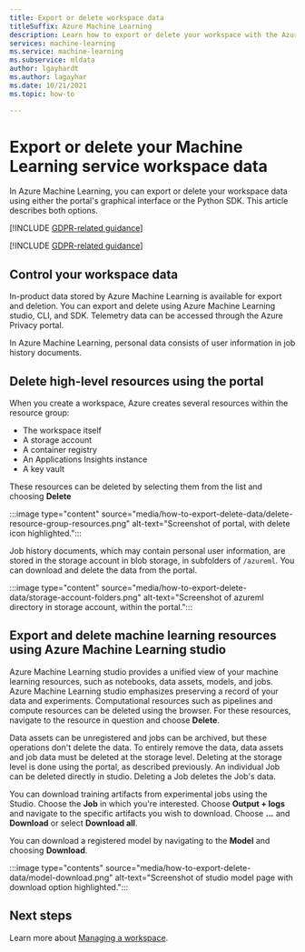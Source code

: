 ```yaml
---
title: Export or delete workspace data
titleSuffix: Azure Machine Learning
description: Learn how to export or delete your workspace with the Azure Machine Learning studio.
services: machine-learning
ms.service: machine-learning
ms.subservice: mldata
author: lgayhardt
ms.author: lagayhar
ms.date: 10/21/2021
ms.topic: how-to

---
```



# Export or delete your Machine Learning service workspace data

In Azure Machine Learning, you can export or delete your workspace data using either the portal's graphical interface or the Python SDK. This article describes both options.

[!INCLUDE [GDPR-related guidance](../../includes/gdpr-dsr-and-stp-note.md)]

[!INCLUDE [GDPR-related guidance](../../includes/gdpr-intro-sentence.md)]

## Control your workspace data

In-product data stored by Azure Machine Learning is available for export and deletion. You can export and delete using Azure Machine Learning studio, CLI, and SDK. Telemetry data can be accessed through the Azure Privacy portal. 

In Azure Machine Learning, personal data consists of user information in job history documents. 

## Delete high-level resources using the portal

When you create a workspace, Azure creates several resources within the resource group:

- The workspace itself
- A storage account
- A container registry
- An Applications Insights instance
- A key vault

These resources can be deleted by selecting them from the list and choosing **Delete** 

:::image type="content" source="media/how-to-export-delete-data/delete-resource-group-resources.png" alt-text="Screenshot of portal, with delete icon highlighted.":::

Job history documents, which may contain personal user information, are stored in the storage account in blob storage, in subfolders of `/azureml`. You can download and delete the data from the portal.

:::image type="content" source="media/how-to-export-delete-data/storage-account-folders.png" alt-text="Screenshot of azureml directory in storage account, within the portal.":::

## Export and delete machine learning resources using Azure Machine Learning studio

Azure Machine Learning studio provides a unified view of your machine learning resources, such as notebooks, data assets, models, and jobs. Azure Machine Learning studio emphasizes preserving a record of your data and experiments. Computational resources such as pipelines and compute resources can be deleted using the browser. For these resources, navigate to the resource in question and choose **Delete**. 

Data assets can be unregistered and jobs can be archived, but these operations don't delete the data. To entirely remove the data, data assets and job data must be deleted at the storage level. Deleting at the storage level is done using the portal, as described previously. An individual Job can be deleted directly in studio. Deleting a Job deletes the Job's data. 

You can download training artifacts from experimental jobs using the Studio. Choose the **Job** in which you're interested. Choose **Output + logs** and navigate to the specific artifacts you wish to download. Choose **...** and **Download** or select **Download all**.

You can download a registered model by navigating to the **Model** and choosing **Download**. 

:::image type="contents" source="media/how-to-export-delete-data/model-download.png" alt-text="Screenshot of studio model page with download option highlighted.":::

## Next steps

Learn more about [Managing a workspace](how-to-manage-workspace.md).
